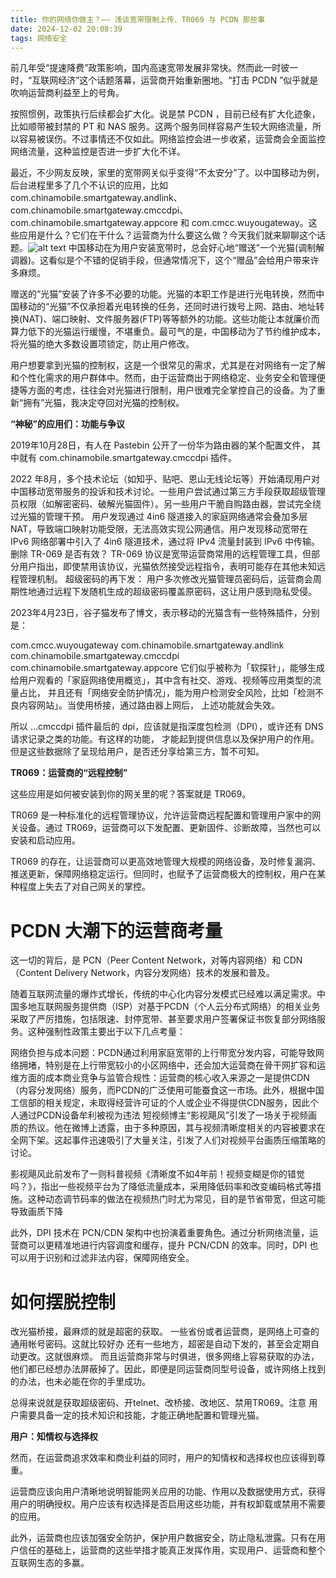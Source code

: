 ```yaml
---
title: 你的网络你做主？—— 浅谈宽带限制上传、TR069 与 PCDN 那些事
date: 2024-12-02 20:08:39
tags: 网络安全
---
```

前几年受“提速降费”政策影响，国内高速宽带发展非常快。然而此一时彼一时，“互联网经济”这个话题落幕，运营商开始重新圈地。“打击 PCDN ”似乎就是吹响运营商利益至上的号角。

按照惯例，政策执行后续都会扩大化。说是禁 PCDN ，目前已经有扩大化迹象，比如顺带被封禁的 PT 和 NAS 服务。这两个服务同样容易产生较大网络流量，所以容易被误伤。不过事情还不仅如此。网络监控会进一步收紧，运营商会全面监控网络流量，这种监控是否进一步扩大化不详。

最近，不少网友反映，家里的宽带网关似乎变得“不太安分”了。以中国移动为例，后台进程里多了几个不认识的应用，比如 com.chinamobile.smartgateway.andlink、com.chinamobile.smartgateway.cmccdpi、com.chinamobile.smartgateway.appcore 和 com.cmcc.wuyougateway。这些应用是什么？它们在干什么？运营商为什么要这么做？今天我们就来聊聊这个话题。![alt text](https://cdn.jsdelivr.net/gh/Stan370/stan370.github.io@main/themes/hexo-theme-matery/source/medias/image.png)
中国移动在为用户安装宽带时，总会好心地“赠送”一个光猫(调制解调器)。这看似是个不错的促销手段，但通常情况下，这个“赠品”会给用户带来许多麻烦。

赠送的“光猫”安装了许多不必要的功能。光猫的本职工作是进行光电转换，然而中国移动的“光猫”不仅承担着光电转换的任务，还同时进行拨号上网、路由、地址转换(NAT)、端口映射、文件服务器(FTP)等等额外的功能。这些功能让本就廉价而算力低下的光猫运行缓慢，不堪重负。最可气的是，中国移动为了节约维护成本，将光猫的绝大多数设置项锁定，防止用户修改。

用户想要拿到光猫的控制权，这是一个很常见的需求，尤其是在对网络有一定了解和个性化需求的用户群体中。然而，由于运营商出于网络稳定、业务安全和管理便捷等方面的考虑，往往会对光猫进行限制，用户很难完全掌控自己的设备。为了重新“拥有”光猫，我决定夺回对光猫的控制权。

**“神秘”的应用们：功能与争议**

2019年10月28日，有人在 Pastebin 公开了一份华为路由器的某个配置文件， 其中就有 com.chinamobile.smartgateway.cmccdpi 插件。

2022 年8月，多个技术论坛（如知乎、贴吧、恩山无线论坛等）开始涌现用户对中国移动宽带服务的投诉和技术讨论。一些用户尝试通过第三方手段获取超级管理员权限（如解密密码、破解光猫固件）。另一些用户干脆自购路由器，尝试完全绕过光猫的管理干预。
用户发现通过 4in6 隧道接入的家庭网络通常会叠加多层 NAT，导致端口映射功能受限，无法高效实现公网通信。用户发现移动宽带在 IPv6 网络部署中引入了 4in6 隧道技术，通过将 IPv4 流量封装到 IPv6 中传输。删除 TR-069 是否有效？
TR-069 协议是宽带运营商常用的远程管理工具，但部分用户指出，即使禁用该协议，光猫依然接受远程指令，表明可能存在其他未知远程管理机制。
超级密码的再下发：
用户多次修改光猫管理员密码后，运营商会周期性地通过远程下发随机生成的超级密码覆盖原密码，这让用户感到隐私受侵。

2023年4月23日，谷子猫发布了博文，表示移动的光猫含有一些特殊插件，分别是：

com.cmcc.wuyougateway
com.chinamobile.smartgateway.andlink
com.chinamobile.smartgateway.cmccdpi
com.chinamobile.smartgateway.appcore
它们似乎被称为「软探针」，能够生成给用户观看的「家庭网络使用概览」，其中含有社交、游戏、视频等应用类型的流量占比， 并且还有「网络安全防护情况」，能为用户检测安全风险，比如「检测不良内容网站」。当使用桥接，通过路由器上网后， 上述功能就会失效。

所以 …cmccdpi 插件最后的 dpi，应该就是指深度包检测（DPI），或许还有 DNS 请求记录之类的功能。有这样的功能， 才能起到提供信息以及保护用户的作用。但是这些数据除了呈现给用户，是否还分享给第三方，暂不可知。

**TR069：运营商的“远程控制”**

这些应用是如何被安装到你的网关里的呢？答案就是 TR069。

TR069 是一种标准化的远程管理协议，允许运营商远程配置和管理用户家中的网关设备。通过 TR069，运营商可以下发配置、更新固件、诊断故障，当然也可以安装和启动应用。

TR069 的存在，让运营商可以更高效地管理大规模的网络设备，及时修复漏洞、推送更新，保障网络稳定运行。但同时，也赋予了运营商极大的控制权，用户在某种程度上失去了对自己网关的掌控。

# **PCDN 大潮下的运营商考量**

这一切的背后，是 PCN（Peer Content Network，对等内容网络）和 CDN（Content Delivery Network，内容分发网络）技术的发展和普及。

随着互联网流量的爆炸式增长，传统的中心化内容分发模式已经难以满足需求。中国多地互联网服务提供商（ISP）对基于PCDN（个人云分布式网络）的相关业务采取了严厉措施，包括限速、封停宽带、甚至要求用户签署保证书恢复部分网络服务。这种强制性政策主要出于以下几点考量：

网络负担与成本问题：PCDN通过利用家庭宽带的上行带宽分发内容，可能导致网络拥堵，特别是在上行带宽较小的小区网络中，还会加大运营商在骨干网扩容和运维方面的成本​
商业竞争与监管合规性：运营商的核心收入来源之一是提供CDN（内容分发网络）服务，而PCDN的广泛使用可能蚕食这一市场。此外，根据中国工信部的相关规定，未取得经营许可证的个人或企业不得提供CDN服务，因此个人通过PCDN设备牟利被视为违法
短视频博主“影视飓风”引发了一场关于视频画质的热议。他在微博上透露，由于多种原因，其与视频清晰度相关的内容被要求在全网下架。这起事件迅速吸引了大量关注，引发了人们对视频平台画质压缩策略的讨论。

影视飓风此前发布了一则科普视频《清晰度不如4年前！视频变糊是你的错觉吗？》，指出一些视频平台为了降低流量成本，采用降低码率和改变编码格式等措施。这种动态调节码率的做法在视频热门时尤为常见，目的是节省带宽，但这可能导致画质下降

此外，DPI 技术在 PCN/CDN 架构中也扮演着重要角色。通过分析网络流量，运营商可以更精准地进行内容调度和缓存，提升 PCN/CDN 的效率。同时，DPI 也可以用于识别和过滤非法内容，保障网络安全。

# **如何摆脱控制**
改光猫桥接，最麻烦的就是超密的获取。
一些省份或者运营商，是网络上可查的通用帐号密码。这就比较好办
还有一些地方，超密是自动下发的，甚至会定期自动更改。这就很麻烦。
而且运营商非常与时俱进，很多网络上容易获取的办法，他们都已经想办法屏蔽掉了。因此，即便是同运营商同型号设备，或许网络上找到的办法，也未必能在你的手里成功。

总得来说就是获取超级密码、开telnet、改桥接、改地区、禁用TR069。注意 用户需要具备一定的技术知识和技能，才能正确地配置和管理光猫。

**用户：知情权与选择权**

然而，在运营商追求效率和商业利益的同时，用户的知情权和选择权也应该得到尊重。

运营商应该向用户清晰地说明智能网关应用的功能、作用以及数据使用方式，获得用户的明确授权。用户应该有权选择是否启用这些功能，并有权卸载或禁用不需要的应用。

此外，运营商也应该加强安全防护，保护用户数据安全，防止隐私泄露。只有在用户信任的基础上，运营商的这些举措才能真正发挥作用，实现用户、运营商和整个互联网生态的多赢。